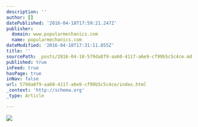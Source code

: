 ```yaml
---
description: ''
author: []
datePublished: '2016-04-18T17:59:21.247Z'
publisher:
  domain: www.popularmechanics.com
  name: popularmechanics.com
dateModified: '2016-04-18T17:31:11.855Z'
title: ''
sourcePath: _posts/2016-04-18-579da8f9-aa60-4117-a6e9-cf99b5c5c4ce.md
published: true
inFeed: true
hasPage: true
inNav: false
url: 579da8f9-aa60-4117-a6e9-cf99b5c5c4ce/index.html
_context: 'http://schema.org'
_type: Article

---
```

![](http://pop.h-cdn.co/assets/16/15/980x490/1460905267-1454940307-ferrari-gtc4lusso-r-3-4-lr.jpg)